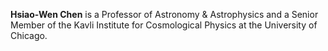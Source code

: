 **Hsiao-Wen Chen** is a Professor of Astronomy & Astrophysics and a Senior Member of the Kavli Institute for Cosmological Physics at the University of Chicago.